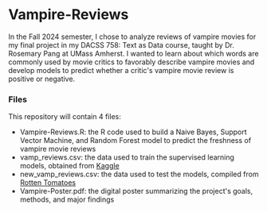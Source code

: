 # Vampire-Reviews
In the Fall 2024 semester, I chose to analyze reviews of vampire movies for my final project in my DACSS 758: Text as Data course, taught by Dr. Rosemary Pang at UMass Amherst. I wanted to learn about which words are commonly used by movie critics to favorably describe vampire movies and develop models to predict whether a critic's vampire movie review is positive or negative.

### Files
This repository will contain 4 files:
- Vampire-Reviews.R: the R code used to build a Naive Bayes, Support Vector Machine, and Random Forest model to predict the freshness of vampire movie reviews
- vamp_reviews.csv: the data used to train the supervised learning models, obtained from [Kaggle](https://www.kaggle.com/datasets/stefanoleone992/rotten-tomatoes-movies-and-critic-reviews-dataset/data)
- new_vamp_reviews.csv: the data used to test the models, compiled from [Rotten Tomatoes](https://www.rottentomatoes.com/)
- Vampire-Poster.pdf: the digital poster summarizing the project's goals, methods, and major findings

